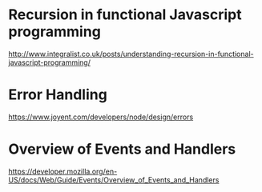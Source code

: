 Recursion in functional Javascript programming
==============================================
http://www.integralist.co.uk/posts/understanding-recursion-in-functional-javascript-programming/

Error Handling
==============
https://www.joyent.com/developers/node/design/errors

Overview of Events and Handlers
===============================
https://developer.mozilla.org/en-US/docs/Web/Guide/Events/Overview_of_Events_and_Handlers
